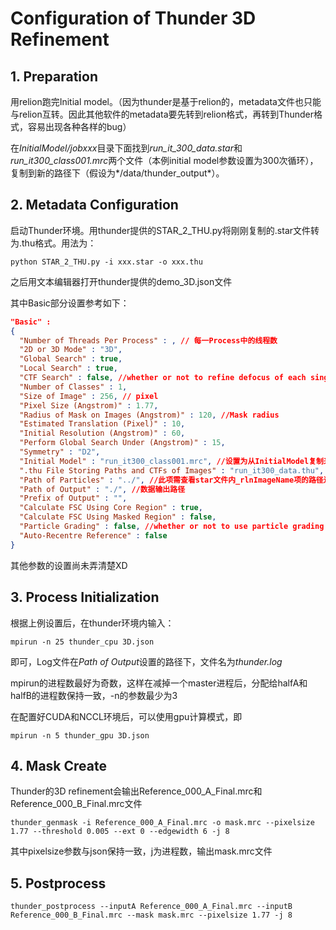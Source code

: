 # Configuration of Thunder 3D Refinement

## 1. Preparation

用relion跑完Initial model。（因为thunder是基于relion的，metadata文件也只能与relion互转。因此其他软件的metadata要先转到relion格式，再转到Thunder格式，容易出现各种各样的bug）

在*InitialModel/jobxxx*目录下面找到*run_it_300_data.star*和*run_it300_class001.mrc*两个文件（本例initial model参数设置为300次循环），复制到新的路径下（假设为*/data/thunder_output*）。

## 2. Metadata Configuration

启动Thunder环境。用thunder提供的STAR_2_THU.py将刚刚复制的.star文件转为.thu格式。用法为：

```shell
python STAR_2_THU.py -i xxx.star -o xxx.thu
```

之后用文本编辑器打开thunder提供的demo_3D.json文件

其中Basic部分设置参考如下：

```json
"Basic" :
{
  "Number of Threads Per Process" : , // 每一Process中的线程数
  "2D or 3D Mode" : "3D",
  "Global Search" : true,
  "Local Search" : true,
  "CTF Search" : false, //whether or not to refine defocus of each single particle
  "Number of Classes" : 1,
  "Size of Image" : 256, // pixel
  "Pixel Size (Angstrom)" : 1.77,
  "Radius of Mask on Images (Angstrom)" : 120, //Mask radius
  "Estimated Translation (Pixel)" : 10,
  "Initial Resolution (Angstrom)" : 60,
  "Perform Global Search Under (Angstrom)" : 15,
  "Symmetry" : "D2",
  "Initial Model" : "run_it300_class001.mrc", //设置为从InitialModel复制来的.mrc文件
  ".thu File Storing Paths and CTFs of Images" : "run_it300_data.thu", //python输出的thu文件
  "Path of Particles" : "../", //此项需查看star文件内_rlnImageName项的路径进行设置
  "Path of Output" : "./", //数据输出路径
  "Prefix of Output" : "",
  "Calculate FSC Using Core Region" : true,
  "Calculate FSC Using Masked Region" : false,
  "Particle Grading" : false, //whether or not to use particle grading to weight the contribution of of each single particle image during reconstruction
  "Auto-Recentre Reference" : false
}
```

其他参数的设置尚未弄清楚XD

## 3. Process Initialization

根据上例设置后，在thunder环境内输入：

```shell
mpirun -n 25 thunder_cpu 3D.json
```

即可，Log文件在*Path of Output*设置的路径下，文件名为*thunder.log*

mpirun的进程数最好为奇数，这样在减掉一个master进程后，分配给halfA和halfB的进程数保持一致，-n的参数最少为3

在配置好CUDA和NCCL环境后，可以使用gpu计算模式，即

```shell
mpirun -n 5 thunder_gpu 3D.json
```

## 4. Mask Create

Thunder的3D refinement会输出Reference_000_A_Final.mrc和Reference_000_B_Final.mrc文件

```shell
thunder_genmask -i Reference_000_A_Final.mrc -o mask.mrc --pixelsize 1.77 --threshold 0.005 --ext 0 --edgewidth 6 -j 8
```

其中pixelsize参数与json保持一致，j为进程数，输出mask.mrc文件

## 5. Postprocess

```shell
thunder_postprocess --inputA Reference_000_A_Final.mrc --inputB Reference_000_B_Final.mrc --mask mask.mrc --pixelsize 1.77 -j 8
```



